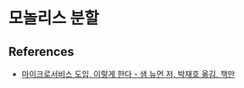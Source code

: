 # 모놀리스 분할


## References

* [마이크로서비스 도입, 이렇게 한다 - 샘 뉴먼 저, 박재호 옮김, 책만](http://www.kyobobook.co.kr/product/detailViewKor.laf?ejkGb=KOR&mallGb=KOR&barcode=9791189909253&orderClick=LAG&Kc=)